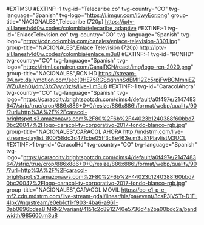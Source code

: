 #EXTM3U
#EXTINF:-1 tvg-id="Telecaribe.co" tvg-country="CO" tvg-language="Spanish" tvg-logo="https://i.imgur.com/i5wyEor.png" group-title="NACIONALES",Telecaribe (720p)
https://iptv-all.lanesh4d0w.codes/colombia/telecaribe_adaptive
#EXTINF:-1 tvg-id="EnlaceTelevision.co" tvg-country="CO" tvg-language="Spanish" tvg-logo="https://cdn.colombia.com/canales/enlace-television-3301.jpg" group-title="NACIONALES",Enlace Televisión (720p)
http://iptv-all.lanesh4d0w.codes/colombia/enlace.m3u8
#EXTINF:-1 tvg-id="RCNHD" tvg-country="CO" tvg-language="Spanish" tvg-logo="https://html.canalrcn.com/CanalRCN/react/img/logo-rcn-2020.png" group-title="NACIONALES",RCN HD
https://stream-04.nyc.dailymotion.com/sec(0HE75RGSqqnhnSdEMl12Zc5rpjFwBCMmniEZWZuAeh0)/dm/3/x7vyv0z/s/live-1.m3u8
#EXTINF:-1 tvg-id="CaracolAhora" tvg-country="CO" tvg-language="Spanish" tvg-logo="https://caracoltv.brightspotcdn.com/dims4/default/a0f497e/2147483647/strip/true/crop/886x886+0+0/resize/886x886!/format/webp/quality/90/?url=http%3A%2F%2Fcaracol-brightspot.s3.amazonaws.com%2F80%2F6b%2F44023b1240388f60bbd70bc20047%2Flogo-caracol-tv-corporativo-2017-fondo-blanco-rgb.jpg" group-title="NACIONALES",CARACOL AHORA
http://mdstrm.com/live-stream-playlist_800/58dc3d471cbe05ff3c8e463e.m3u8?PlaylistM3UCL
#EXTINF:-1 tvg-id="CaracolHd" tvg-country="CO" tvg-language="Spanish" tvg-logo="https://caracoltv.brightspotcdn.com/dims4/default/a0f497e/2147483647/strip/true/crop/886x886+0+0/resize/886x886!/format/webp/quality/90/?url=http%3A%2F%2Fcaracol-brightspot.s3.amazonaws.com%2F80%2F6b%2F44023b1240388f60bbd70bc20047%2Flogo-caracol-tv-corporativo-2017-fondo-blanco-rgb.jpg" group-title="NACIONALES",CARACOL MOVIL
https://co-e1-p-e-mf2.cdn.mdstrm.com/live-stream-gdai/linear/hls/pa/event/3csP3jVSTr-D1F-4lpxWng/stream/e0eb1cf1-f903-4ba6-a961-0ab0696bdea8:MRN2/variant/4151c2c8912740e5736d4a2ba00bdc2a/bandwidth/985600.m3u8

